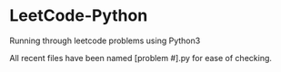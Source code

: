 # LeetCode-Python
Running through leetcode problems using Python3

All recent files have been named [problem #].py for ease of checking.
